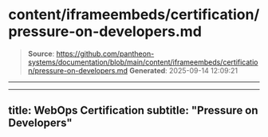 # content/iframeembeds/certification/pressure-on-developers.md

> **Source**: https://github.com/pantheon-systems/documentation/blob/main/content/iframeembeds/certification/pressure-on-developers.md
> **Generated**: 2025-09-14 12:09:21

---

---
title: WebOps Certification
subtitle: "Pressure on Developers"
---

<Partial file="certification-guide/pressure-on-developers.md" />
